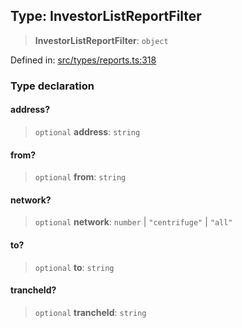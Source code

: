 
## Type: InvestorListReportFilter

> **InvestorListReportFilter**: `object`

Defined in: [src/types/reports.ts:318](https://github.com/centrifuge/sdk/blob/fb803645c34c4d8e009e46398bb7c2e3dad2d94f/src/types/reports.ts#L318)

### Type declaration

#### address?

> `optional` **address**: `string`

#### from?

> `optional` **from**: `string`

#### network?

> `optional` **network**: `number` \| `"centrifuge"` \| `"all"`

#### to?

> `optional` **to**: `string`

#### trancheId?

> `optional` **trancheId**: `string`
